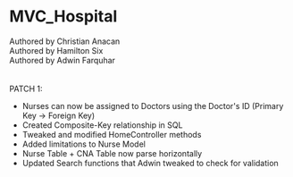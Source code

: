 # MVC_Hospital

Authored by Christian Anacan <br />
Authored by Hamilton Six <br />
Authored by Adwin Farquhar <br />
<br />
<br />
PATCH 1: <br/>
* Nurses can now be assigned to Doctors using the Doctor's ID (Primary Key -> Foreign Key) <br/>
* Created Composite-Key relationship in SQL <br/>
* Tweaked and modified HomeController methods <br/>
* Added limitations to Nurse Model <br/>
* Nurse Table + CNA Table now parse horizontally <br/>
* Updated Search functions that Adwin tweaked to check for validation <br/>

